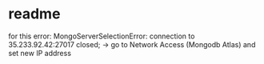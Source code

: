 # readme
  for this error: MongoServerSelectionError: connection <monitor> to 35.233.92.42:27017 closed; -> go to Network Access (Mongodb Atlas) and set new IP address
